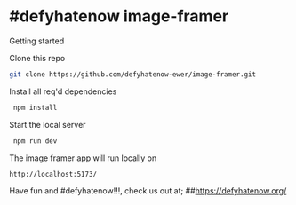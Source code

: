 # #defyhatenow image-framer
Getting started

Clone this repo
```sh
git clone https://github.com/defyhatenow-ewer/image-framer.git 
```

Install all req'd dependencies

 ```sh
  npm install
  ```
Start the local server

 ```sh
  npm run dev
  ```
The image framer app will run locally on
```sh
http://localhost:5173/
```
Have fun and #defyhatenow!!!, check us out at;
##https://defyhatenow.org/
 